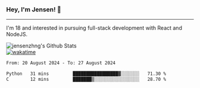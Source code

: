 ### Hey, I'm Jensen! 👋

---

I'm 18 and interested in pursuing full-stack development with React and NodeJS.

![jensenzhng's Github Stats](https://github-readme-stats.vercel.app/api?username=jensenzhng&theme=dark&show_icons=true&count_private=true)
<br />
[![wakatime](https://wakatime.com/badge/user/cbfc263d-3611-4e36-8278-8fad45fe3f62.svg)](https://wakatime.com/@cbfc263d-3611-4e36-8278-8fad45fe3f62)

<!--START_SECTION:waka-->

```txt
From: 20 August 2024 - To: 27 August 2024

Python   31 mins         █████████████████▓░░░░░░░   71.30 %
C        12 mins         ███████▒░░░░░░░░░░░░░░░░░   28.70 %
```

<!--END_SECTION:waka-->
